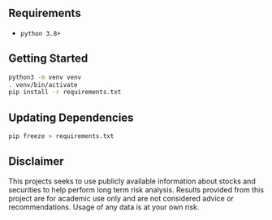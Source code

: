 
## Requirements

- `python 3.8+`

## Getting Started 

```sh
python3 -m venv venv
. venv/bin/activate
pip install -r requirements.txt
```

## Updating Dependencies

```sh
pip freeze > requirements.txt
```

## Disclaimer

This projects seeks to use publicly available information about stocks and securities to help perform long term risk analysis. Results provided from this project are for academic use only and are not considered advice or recommendations. Usage of any data is at your own risk.  
